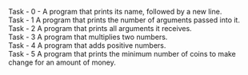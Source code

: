 Task - 0 - A program that prints its name, followed by a new line. <br>
Task - 1 A program that prints the number of arguments passed into it. <br>
Task - 2 A program that prints all arguments it receives. <br>
Task - 3 A program that multiplies two numbers. <br>
Task - 4 A program that adds positive numbers. <br>
Task - 5 A program that prints the minimum number of coins to make change for an amount of money. <br>
